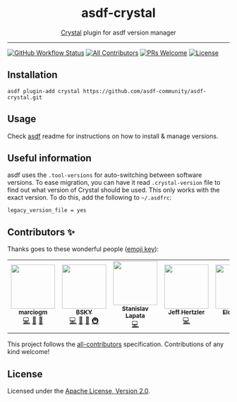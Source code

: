 <div align="center">
<h1>asdf-crystal</h1>
<span><a href="https://crystal-lang.org">Crystal</a> plugin for asdf version manager</span>
</div>
<hr />

[![GitHub Workflow Status](https://img.shields.io/github/workflow/status/asdf-community/asdf-crystal/Main%20workflow?style=flat-square)](https://github.com/asdf-community/asdf-crystal/actions)
[![All Contributors](https://img.shields.io/badge/all_contributors-5-orange.svg?style=flat-square)](#contributors-)
[![PRs Welcome](https://img.shields.io/badge/PRs-welcome-brightgreen.svg?style=flat-square)](http://makeapullrequest.com)
[![License](https://img.shields.io/github/license/asdf-community/asdf-crystal?style=flat-square&color=brightgreen)](https://github.com/asdf-community/asdf-crystal/blob/master/LICENSE)

## Installation

```
asdf plugin-add crystal https://github.com/asdf-community/asdf-crystal.git
```

## Usage

Check [asdf](https://github.com/asdf-vm/asdf) readme for instructions on how to
install & manage versions.

## Useful information

asdf uses the `.tool-versions` for auto-switching between software versions. To
ease migration, you can have it read `.crystal-version` file to find out what
version of Crystal should be used. This only works with the exact version. To do
this, add the following to `~/.asdfrc`:

```
legacy_version_file = yes
```

## Contributors ✨

Thanks goes to these wonderful people
([emoji key](https://allcontributors.org/docs/en/emoji-key)):

<!-- ALL-CONTRIBUTORS-LIST:START - Do not remove or modify this section -->
<!-- prettier-ignore-start -->
<!-- markdownlint-disable -->
<table>
  <tr>
    <td align="center"><a href="https://github.com/marciogm"><img src="https://avatars1.githubusercontent.com/u/34196389?v=4" width="100px;" alt=""/><br /><sub><b>marciogm</b></sub></a><br /><a href="https://github.com/asdf-community/asdf-crystal/commits?author=marciogm" title="Code">💻</a> <a href="https://github.com/asdf-community/asdf-crystal/commits?author=marciogm" title="Documentation">📖</a> <a href="#maintenance-marciogm" title="Maintenance">🚧</a></td>
    <td align="center"><a href="https://bsky.moe"><img src="https://avatars3.githubusercontent.com/u/38746192?v=4" width="100px;" alt=""/><br /><sub><b>BSKY</b></sub></a><br /><a href="https://github.com/asdf-community/asdf-crystal/commits?author=imbsky" title="Code">💻</a> <a href="https://github.com/asdf-community/asdf-crystal/commits?author=imbsky" title="Documentation">📖</a> <a href="#maintenance-imbsky" title="Maintenance">🚧</a> <a href="#infra-imbsky" title="Infrastructure (Hosting, Build-Tools, etc)">🚇</a></td>
    <td align="center"><a href="https://github.com/Stanislav-Lapata"><img src="https://avatars1.githubusercontent.com/u/12072329?v=4" width="100px;" alt=""/><br /><sub><b>Stanislav Lapata</b></sub></a><br /><a href="https://github.com/asdf-community/asdf-crystal/commits?author=Stanislav-Lapata" title="Code">💻</a></td>
    <td align="center"><a href="https://github.com/jeffhertzler"><img src="https://avatars1.githubusercontent.com/u/223578?v=4" width="100px;" alt=""/><br /><sub><b>Jeff Hertzler</b></sub></a><br /><a href="https://github.com/asdf-community/asdf-crystal/commits?author=jeffhertzler" title="Code">💻</a></td>
    <td align="center"><a href="https://github.com/epergo"><img src="https://avatars0.githubusercontent.com/u/6479554?v=4" width="100px;" alt=""/><br /><sub><b>Eloy Pérez</b></sub></a><br /><a href="https://github.com/asdf-community/asdf-crystal/commits?author=epergo" title="Code">💻</a></td>
  </tr>
</table>

<!-- markdownlint-enable -->
<!-- prettier-ignore-end -->

<!-- ALL-CONTRIBUTORS-LIST:END -->

This project follows the
[all-contributors](https://github.com/all-contributors/all-contributors)
specification. Contributions of any kind welcome!

## License

Licensed under the
[Apache License, Version 2.0](https://www.apache.org/licenses/LICENSE-2.0).
